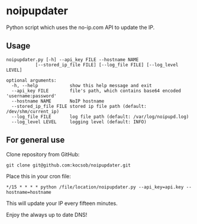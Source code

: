 noipupdater
===========

Python script which uses the no-ip.com API to update the IP.

Usage
-----

    noipupdater.py [-h] --api_key FILE --hostname NAME
               [--stored_ip_file FILE] [--log_file FILE] [--log_level LEVEL]
    
    optional arguments:
      -h, --help            show this help message and exit
      --api_key FILE        file's path, which contains base64 encoded 'username:password'
      --hostname NAME       NoIP hostname
      --stored_ip_file FILE stored ip file path (default: /dev/shm/current_ip)
      --log_file FILE       log file path (default: /var/log/noipupd.log)
      --log_level LEVEL     logging level (default: INFO)

For general use
---------------

Clone repository from GitHub:

    git clone git@github.com:kocsob/noipupdater.git

Place this in your cron file:

    */15 * * * * python /file/location/noipupdater.py --api_key=api.key --hostname=hostname

This will update your IP every fifteen minutes.

Enjoy the always up to date DNS!